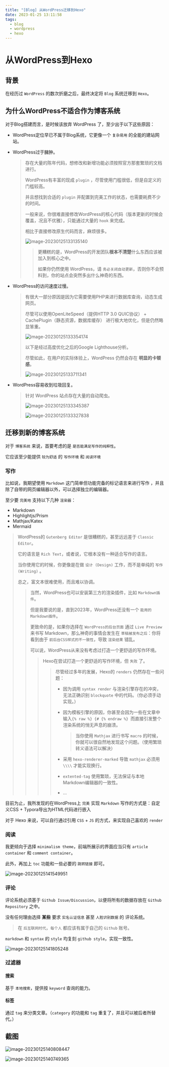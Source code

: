 ```yaml
---
title: "[Blog] 从WordPress迁移到Hexo"
date: 2023-01-25 13:11:58
tags:
  - blog
  - wordpress
  - hexo
---
```


# 从WordPress到Hexo

## 背景

在经历过 `WordPress` 的数次折磨之后，最终决定将 `Blog` 系统迁移到 `Hexo`。



## 为什么WordPress不适合作为博客系统

对于Blog搭建而言，是时候该放弃 WordPress 了，至少出于以下这些原因：

- WordPress定位早已不属于Blog系统，它更像一个 `复杂易用` 的全能的建站网站。

- WordPress过于臃肿。

  > 存在大量的陈年代码，想修改和新增功能必须按照官方那套繁琐的文档进行。
  >
  > WordPress有丰富的现成 `plugin` ，尽管使用门槛很低，但是自定义的门槛较高。
  >
  > 并且想找到合适的 `plugin` 并配置到完美工作的状态，也需要耗费不少的时间。 
  >
  > 一般来说，你很难直接修改WordPress的核心代码（版本更新的时候会覆盖，况且不优雅），只能通过大量的 `hook` 来完成。
  >
  > 相比于直接修改原生代码而言，麻烦很多。
  >
  > ![image-20230125133135140](https://raw.githubusercontent.com/SakuraWald/sakurawald.github.io/main/images/4saLYcGC6A7eNrb.png)
  >
  > > 更糟糕的是，WordPress的开发团队**根本不清楚**什么东西应该被加入到核心之中。
  > >
  > > 如果你仍然使用 WordPress，请 `务必关闭自动更新`，否则你不会预料到，你的站点会突然多出什么神奇的东西。

- WordPress的访问速度过慢。

  > 有很大一部分原因是因为它需要使用PHP来进行数据库查询，动态生成网页。
  >
  > 尽管可以使用OpenLiteSpeed（提供HTTP 3.0 QUIC协议） + CachePlugin（静态资源，数据库缓存） 进行极大地优化，但是仍然略显笨重。
  >
  > ![image-20230125133354174](https://raw.githubusercontent.com/SakuraWald/sakurawald.github.io/main/images/jgToz6hDynfvV8l.png)
  >
  > 以下是经过高度优化之后的Google Lighthouse分析。
  >
  > 尽管如此，在用户的实际体验上，WordPress 仍然会存在 **明显的卡顿感**。
  >
  > ![image-20230125133711341](https://raw.githubusercontent.com/SakuraWald/sakurawald.github.io/main/images/4TQ9guNr1ohRPsv.png)

- WordPress容易收到垃圾回复。

  > 针对 WordPress 站点存在大量的自动爬虫。
  >
  > ![image-20230125133345387](https://raw.githubusercontent.com/SakuraWald/sakurawald.github.io/main/images/WuQh5fFmOLvrGD9.png)
  >
  > ![image-20230125133327838](https://raw.githubusercontent.com/SakuraWald/sakurawald.github.io/main/images/JsYa49fvQcCpdSL.png)

  

## 迁移到新的博客系统

  对于 `博客系统` 来说，首要考虑的是 `是否能满足写作的纯粹性`。

  它应该至少能提供 `较为舒适` 的  `写作环境` 和 `阅读环境`

### 写作

  比如说，我期望使用 `Markdown` 这门简单但功能完备的标记语言来进行写作  ，并且除了自带的网页编辑器以外，可以选择独立的编辑器。

  至少要 `完美地` 支持以下几种 `渲染器`：

  - Markdown
  - Highlightjs/Prism
  - Mathjax/Katex
  - Mermaid

 

  > WordPress的 `Gutenberg Editor` 是很糟糕的，甚至远远差于 `Classic Editor`。
  >
  > 它的语言是 `Rich Text`，或者说，它根本没有一种适合写作的语言。
  >
  > 当你使用它的时候，你更像是在做 `设计 (Design)` 工作，而不是单纯的 `写作 (Writing)` 。
  >
  > 总之，富文本很难使用，而且难以协调。
  >
  > > 当然，WordPress也可以安装第三方的渲染插件，比如 `Markdown插件`。
  > >
  > > 但是我要说的是，直到2023年，WordPress还没有一个 `能用的Markdown插件`。
  > >
  > > 更致命的是，如果你选择在 `WordPress的后台页面` 通过 `Live Preview` 来书写 Markdown，那么神奇的事情会发生在 `草稿被发布之后`：你将看到由于 `前后台CSS样式的不一致性`，导致 `渲染结果` 错乱。
  > >
  > > 可以说，WordPress从来没有考虑过打造一个更舒适的写作环境。
  > >
  > > > Hexo在尝试打造一个更舒适的写作环境，但 `失败` 了。
  > > >
  > > > > 尽管经过多年的发展，Hexo的 `renders` 仍然存在一些问题：
  > > > >
  > > > > - 因为调用 `syntax render` 与渲染引擎存在的冲突，无法正确识别 `blockquote` 中的代码。（你必须手动实现。）
  > > > >
  > > > > - 因为模板引擎的原因，你甚至会因为一些在文章中输入`{% raw %} {# {% endraw %} `而直接引发整个渲染系统的悄无声息的崩溃。
  > > > >
  > > > >   > 当你使用 `Mathjax` 进行书写 `macro` 的时候，你就可以很自然地发现这个问题。（使用繁琐转义语法可以解决）
  > > > >
  > > > > - 采用 `hexo-renderer-marked` 导致 `mathjax` 必须用 `\\\\` 才能实现换行。
  > > > > - `extented-tag` 使用繁琐，无法保证与本地Markdown编辑器的一致性。
  > > > > - ...



目前为止，我所发现的在WordPress上 `完美` 实现 `Markdown` 写作的方式是：自定义CSS + Typora导出为HTML代码进行嵌入

对于 Hexo 来说，可以自行通过引用 `CSS` + `JS` 的方式，来实现自己喜欢的 `render`



### 阅读

我更倾向于选择 `minimalism theme`，前端所展示的界面应当只有 `article container` 和 `comment container`。

此外，再加上 `toc` 功能和一些必要的 `跳转链接` 即可。

![image-20230125141549951](https://raw.githubusercontent.com/SakuraWald/sakurawald.github.io/main/images/mCrvBHM68IQGwN1.png)

### 评论

评论系统必须基于 `Github Issue/Discussion`，以便将所有的数据存放在 `Github Repository` 之中。

没有任何理由选择 **某些** 要求 `实名认证信息` 甚至 `人脸识别数据` 的 评论系统。

> 在 `后互联网时代`，`每个人` 都应该有属于自己的 `Github` 账号。

`markdown` 和 `syntax` 的 `style` 均复刻 `github style`，实现一致性。

![image-20230125141805248](https://raw.githubusercontent.com/SakuraWald/sakurawald.github.io/main/images/6kGMenzcrhUBIJx.png)

### 过滤器

#### 搜索

基于 `本地搜索`，提供按 `keyword` 查询的能力。

#### 标签

通过 `tag` 来分类文章。（`category` 的功能和 `tag` 重复了，并且可以被后者所替代。）

## 截图

![image-20230125140808447](https://raw.githubusercontent.com/SakuraWald/sakurawald.github.io/main/images/f1u4Ckpw2SrQmPo.png)

![image-20230125140749365](https://raw.githubusercontent.com/SakuraWald/sakurawald.github.io/main/images/eaRkUsD74CMYfHI.png)
